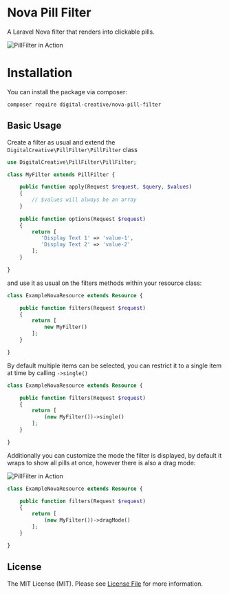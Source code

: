# Nova Pill Filter


A Laravel Nova filter that renders into clickable pills.

![PillFilter in Action](https://raw.githubusercontent.com/dcasia/nova-pill-filter/master/screenshots/demo-1.png)

# Installation

You can install the package via composer:

```
composer require digital-creative/nova-pill-filter
```

## Basic Usage

Create a filter as usual and extend the `DigitalCreative\PillFilter\PillFilter` class

```php
use DigitalCreative\PillFilter\PillFilter;

class MyFilter extends PillFilter {

    public function apply(Request $request, $query, $values)
    {
        // $values will always be an array
    }
    
    public function options(Request $request)
    {
        return [
           'Display Text 1' => 'value-1',
           'Display Text 2' => 'value-2'
        ];
    }

}
```

and use it as usual on the filters methods within your resource class:

```php
class ExampleNovaResource extends Resource {

    public function filters(Request $request)
    {
        return [
            new MyFilter()
        ];
    }

}
```

By default multiple items can be selected, you can restrict it to a single item at time by calling `->single()`

```php
class ExampleNovaResource extends Resource {

    public function filters(Request $request)
    {
        return [
            (new MyFilter())->single()
        ];
    }

}
```

Additionally you can customize the mode the filter is displayed, by default it wraps to show all pills at once, however
there is also a drag mode:

![PillFilter in Action](https://raw.githubusercontent.com/dcasia/nova-pill-filter/master/screenshots/demo-2.png)

```php
class ExampleNovaResource extends Resource {

    public function filters(Request $request)
    {
        return [
            (new MyFilter())->dragMode()
        ];
    }

}
```

## License

The MIT License (MIT). Please see [License File](https://raw.githubusercontent.com/dcasia/nova-pill-filter/master/LICENSE) for more information.
